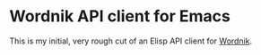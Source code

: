 # Wordnik API client for Emacs

This is my initial, very rough cut of an Elisp API client for
[Wordnik][].

[Wordnik]: http://www.wordnik.com/
